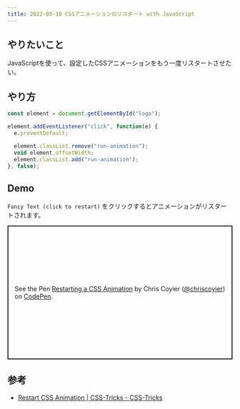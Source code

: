 ```yaml
---
title: 2022-03-10 CSSアニメーションのリスタート with JavaScript
---
```


## やりたいこと

JavaScriptを使って、設定したCSSアニメーションをもう一度リスタートさせたい。

## やり方

```js
const element = document.getElementById("logo");

element.addEventListener("click", function(e) {
  e.preventDefault;

  element.classList.remove("run-animation");
  void element.offsetWidth;
  element.classList.add("run-animation");
}, false);
```

## Demo

`Fancy Text (click to restart)` をクリックするとアニメーションがリスタートされます。

<p class="codepen" data-height="300" data-default-tab="html,result" data-slug-hash="EyRMoJ" data-user="chriscoyier" style="height: 300px; box-sizing: border-box; display: flex; align-items: center; justify-content: center; border: 2px solid; margin: 1em 0; padding: 1em;">
  <span>See the Pen <a href="https://codepen.io/chriscoyier/pen/EyRMoJ">
  Restarting a CSS Animation</a> by Chris Coyier  (<a href="https://codepen.io/chriscoyier">@chriscoyier</a>)
  on <a href="https://codepen.io">CodePen</a>.</span>
</p>
<script async src="https://cpwebassets.codepen.io/assets/embed/ei.js"></script>

## 参考

- [Restart CSS Animation \| CSS-Tricks - CSS-Tricks](https://css-tricks.com/restart-css-animation/)
